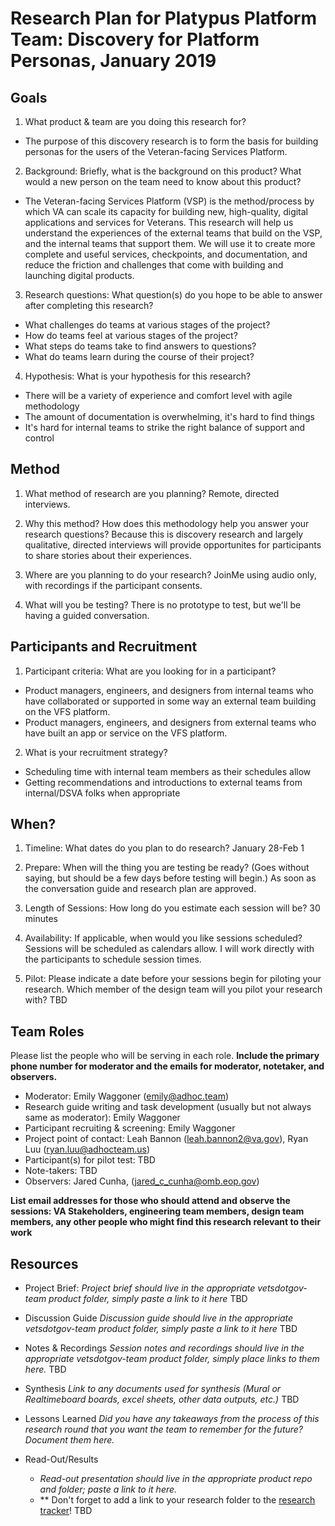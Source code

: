 # Research Plan for Platypus Platform Team: Discovery for Platform Personas, January 2019

## Goals
1. What product & team are you doing this research for?
  - The purpose of this discovery research is to form the basis for building personas for the users of the Veteran-facing Services Platform.
2. Background: Briefly, what is the background on this product? What would a new person on the team need to know about this product?
  - The Veteran-facing Services Platform (VSP) is the method/process by which VA can scale its capacity for building new, high-quality, digital applications and services for Veterans. This research will help us understand the experiences of the external teams that build on the VSP, and the internal teams that support them. We will use it to create more complete and useful services, checkpoints, and documentation, and reduce the friction and challenges that come with building and launching digital products. 
3. Research questions: What question(s) do you hope to be able to answer after completing this research?
  - What challenges do teams at various stages of the project?
  - How do teams feel at various stages of the project?
  - What steps do teams take to find answers to questions?
  - What do teams learn during the course of their project?
    
4. Hypothesis: What is your hypothesis for this research?
  - There will be a variety of experience and comfort level with agile methodology
  - The amount of documentation is overwhelming, it's hard to find things
  - It's hard for internal teams to strike the right balance of support and control
  
## Method
1.	What method of research are you planning?
Remote, directed interviews. 
  
2.	Why this method? How does this methodology help you answer your research questions?
Because this is discovery research and largely qualitative, directed interviews will provide opportunites for participants to share stories about their experiences.

3.	Where are you planning to do your research? 
JoinMe using audio only, with recordings if the participant consents.

4.	What will you be testing?
There is no prototype to test, but we'll be having a guided conversation.

## Participants and Recruitment
1.	Participant criteria: What are you looking for in a participant?
- Product managers, engineers, and designers from internal teams who have collaborated or supported in some way an external team building on the VFS platform.
- Product managers, engineers, and designers from external teams who have built an app or service on the VFS platform.
2.	What is your recruitment strategy? 
- Scheduling time with internal team members as their schedules allow
- Getting recommendations and introductions to external teams from internal/DSVA folks when appropriate

## When? 
1.	Timeline: What dates do you plan to do research? 
January 28-Feb 1

2.	Prepare: When will the thing you are testing be ready? (Goes without saying, but should be a few days before testing will begin.) 
As soon as the conversation guide and research plan are approved.

3. Length of Sessions: How long do you estimate each session will be?
30 minutes

4.	Availability: If applicable, when would you like sessions scheduled? 
Sessions will be scheduled as calendars allow. I will work directly with the participants to schedule session times.

5.	Pilot: Please indicate a date before your sessions begin for piloting your research. Which member of the design team will you pilot your research with? 
TBD

## Team Roles
Please list the people who will be serving in each role. **Include the primary phone number for moderator and the emails for moderator, notetaker, and observers.** 

- Moderator: Emily Waggoner (emily@adhoc.team)
- Research guide writing and task development (usually but not always same as moderator): Emily Waggoner
- Participant recruiting & screening: Emily Waggoner
- Project point of contact: Leah Bannon (leah.bannon2@va.gov), Ryan Luu (ryan.luu@adhocteam.us)
- Participant(s) for pilot test: TBD
- Note-takers: TBD
- Observers: Jared Cunha, (jared_c_cunha@omb.eop.gov)

**List email addresses for those who should attend and observe the sessions: VA Stakeholders, engineering team members, design team members, any other people who might find this research relevant to their work**

## Resources
- Project Brief: 
*Project brief should live in the appropriate vetsdotgov-team product folder, simply paste a link to it here*
TBD
- Discussion Guide
*Discussion guide should live in the appropriate vetsdotgov-team product folder, simply paste a link to it here*
TBD
- Notes & Recordings
*Session notes and recordings should live in the appropriate vetsdotgov-team product folder, simply place links to them here.*
TBD
- Synthesis
*Link to any documents used for synthesis (Mural or Realtimeboard boards, excel sheets, other data outputs, etc.)* 
TBD
- Lessons Learned
*Did you have any takeaways from the process of this research round that you want the team to remember for the future? Document them here.* 

- Read-Out/Results
  - *Read-out presentation should live in the appropriate product repo and folder; paste a link to it here.* 
  - ** Don't forget to add a link to your research folder to the [research tracker](https://github.com/department-of-veterans-affairs/va.gov-team/blob/master/platform/research/research-history.md)!
  TBD
